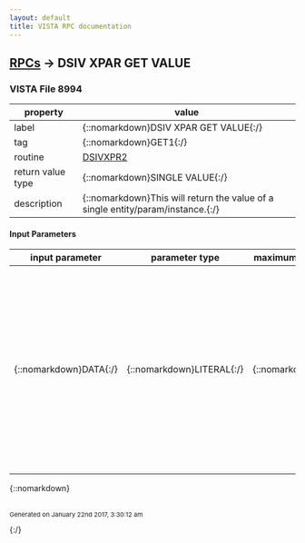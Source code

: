 ```yaml
---
layout: default
title: VISTA RPC documentation
---
```




## [RPCs](TableOfContent.md) &#8594; DSIV XPAR GET VALUE 



### VISTA File 8994 


 property | value 
--- | --- 
 label | {::nomarkdown}DSIV XPAR GET VALUE{:/}
 tag | {::nomarkdown}GET1{:/}
 routine | [DSIVXPR2](http://code.osehra.org/dox/Routine_DSIVXPR2_source.html)
 return value type | {::nomarkdown}SINGLE VALUE{:/}
 description | {::nomarkdown}This will return the value of a single entity/param/instance.{:/}

#### Input Parameters

| input parameter | parameter type | maximum data length | required | description | 
| --- | --- | --- | --- | --- | 
| {::nomarkdown}DATA{:/} | {::nomarkdown}LITERAL{:/} | {::nomarkdown}250{:/} | {::nomarkdown}true{:/} | {::nomarkdown}DATA - required - p1~p2~p3~~~p6  p1 := optional - entity - if not passed, set to \USR\ for                   current user  p2 := required - parameter name  p3 := optional - instance  p6 := optional - format code determines return values        Q - internal value - [default]        E - external value        B - internal^external values{:/} | 

{::nomarkdown} <br/><br/><p style="font-size: 11px">Generated on January 22nd 2017, 3:30:12 am</p>{:/}